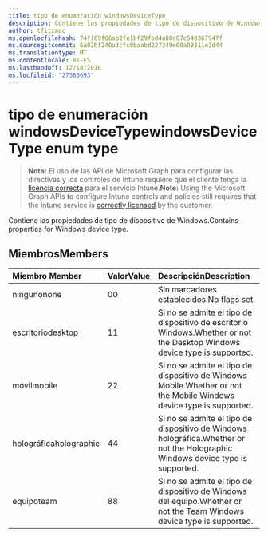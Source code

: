 ```yaml
---
title: tipo de enumeración windowsDeviceType
description: Contiene las propiedades de tipo de dispositivo de Windows.
author: tfitzmac
ms.openlocfilehash: 74f169f66ab2fe1bf29fbd4a08c07c540367947f
ms.sourcegitcommit: 6a82bf240a3cfc0baabd227349e08a08311e3d44
ms.translationtype: MT
ms.contentlocale: es-ES
ms.lasthandoff: 12/18/2018
ms.locfileid: "27360693"
---
```

# <a name="windowsdevicetype-enum-type"></a><span data-ttu-id="1b6ba-103">tipo de enumeración windowsDeviceType</span><span class="sxs-lookup"><span data-stu-id="1b6ba-103">windowsDeviceType enum type</span></span>

> <span data-ttu-id="1b6ba-104">**Nota:** El uso de las API de Microsoft Graph para configurar las directivas y los controles de Intune requiere que el cliente tenga la [licencia correcta](https://go.microsoft.com/fwlink/?linkid=839381) para el servicio Intune.</span><span class="sxs-lookup"><span data-stu-id="1b6ba-104">**Note:** Using the Microsoft Graph APIs to configure Intune controls and policies still requires that the Intune service is [correctly licensed](https://go.microsoft.com/fwlink/?linkid=839381) by the customer.</span></span>

<span data-ttu-id="1b6ba-105">Contiene las propiedades de tipo de dispositivo de Windows.</span><span class="sxs-lookup"><span data-stu-id="1b6ba-105">Contains properties for Windows device type.</span></span>
## <a name="members"></a><span data-ttu-id="1b6ba-106">Miembros</span><span class="sxs-lookup"><span data-stu-id="1b6ba-106">Members</span></span>
|<span data-ttu-id="1b6ba-107">Miembro	</span><span class="sxs-lookup"><span data-stu-id="1b6ba-107">Member</span></span>|<span data-ttu-id="1b6ba-108">Valor</span><span class="sxs-lookup"><span data-stu-id="1b6ba-108">Value</span></span>|<span data-ttu-id="1b6ba-109">Descripción</span><span class="sxs-lookup"><span data-stu-id="1b6ba-109">Description</span></span>|
|:---|:---|:---|
|<span data-ttu-id="1b6ba-110">ninguno</span><span class="sxs-lookup"><span data-stu-id="1b6ba-110">none</span></span>|<span data-ttu-id="1b6ba-111">0</span><span class="sxs-lookup"><span data-stu-id="1b6ba-111">0</span></span>|<span data-ttu-id="1b6ba-112">Sin marcadores establecidos.</span><span class="sxs-lookup"><span data-stu-id="1b6ba-112">No flags set.</span></span>|
|<span data-ttu-id="1b6ba-113">escritorio</span><span class="sxs-lookup"><span data-stu-id="1b6ba-113">desktop</span></span>|<span data-ttu-id="1b6ba-114">1</span><span class="sxs-lookup"><span data-stu-id="1b6ba-114">1</span></span>|<span data-ttu-id="1b6ba-115">Si no se admite el tipo de dispositivo de escritorio Windows.</span><span class="sxs-lookup"><span data-stu-id="1b6ba-115">Whether or not the Desktop Windows device type is supported.</span></span>|
|<span data-ttu-id="1b6ba-116">móvil</span><span class="sxs-lookup"><span data-stu-id="1b6ba-116">mobile</span></span>|<span data-ttu-id="1b6ba-117">2</span><span class="sxs-lookup"><span data-stu-id="1b6ba-117">2</span></span>|<span data-ttu-id="1b6ba-118">Si no se admite el tipo de dispositivo de Windows Mobile.</span><span class="sxs-lookup"><span data-stu-id="1b6ba-118">Whether or not the Mobile Windows device type is supported.</span></span>|
|<span data-ttu-id="1b6ba-119">holográfica</span><span class="sxs-lookup"><span data-stu-id="1b6ba-119">holographic</span></span>|<span data-ttu-id="1b6ba-120">4</span><span class="sxs-lookup"><span data-stu-id="1b6ba-120">4</span></span>|<span data-ttu-id="1b6ba-121">Si no se admite el tipo de dispositivo de Windows holográfica.</span><span class="sxs-lookup"><span data-stu-id="1b6ba-121">Whether or not the Holographic Windows device type is supported.</span></span>|
|<span data-ttu-id="1b6ba-122">equipo</span><span class="sxs-lookup"><span data-stu-id="1b6ba-122">team</span></span>|<span data-ttu-id="1b6ba-123">8</span><span class="sxs-lookup"><span data-stu-id="1b6ba-123">8</span></span>|<span data-ttu-id="1b6ba-124">Si no se admite el tipo de dispositivo de Windows del equipo.</span><span class="sxs-lookup"><span data-stu-id="1b6ba-124">Whether or not the Team Windows device type is supported.</span></span>|



